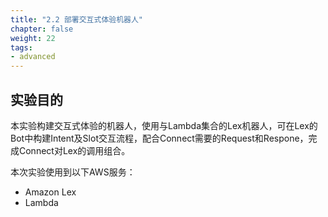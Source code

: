 ```yaml
---
title: "2.2 部署交互式体验机器人"
chapter: false
weight: 22
tags:
- advanced
---
```


## 实验目的
本实验构建交互式体验的机器人，使用与Lambda集合的Lex机器人，可在Lex的Bot中构建Intent及Slot交互流程，配合Connect需要的Request和Respone，完成Connect对Lex的调用组合。

本次实验使用到以下AWS服务：

* Amazon Lex
* Lambda